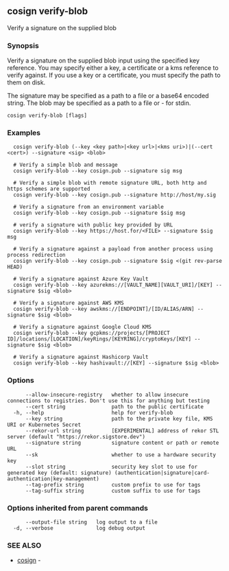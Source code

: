 ## cosign verify-blob

Verify a signature on the supplied blob

### Synopsis

Verify a signature on the supplied blob input using the specified key reference.
You may specify either a key, a certificate or a kms reference to verify against.
	If you use a key or a certificate, you must specify the path to them on disk.

The signature may be specified as a path to a file or a base64 encoded string.
The blob may be specified as a path to a file or - for stdin.

```
cosign verify-blob [flags]
```

### Examples

```
  cosign verify-blob (--key <key path>|<key url>|<kms uri>)|(--cert <cert>) --signature <sig> <blob>

  # Verify a simple blob and message
  cosign verify-blob --key cosign.pub --signature sig msg

  # Verify a simple blob with remote signature URL, both http and https schemes are supported
  cosign verify-blob --key cosign.pub --signature http://host/my.sig

  # Verify a signature from an environment variable
  cosign verify-blob --key cosign.pub --signature $sig msg

  # verify a signature with public key provided by URL
  cosign verify-blob --key https://host.for/<FILE> --signature $sig msg

  # Verify a signature against a payload from another process using process redirection
  cosign verify-blob --key cosign.pub --signature $sig <(git rev-parse HEAD)

  # Verify a signature against Azure Key Vault
  cosign verify-blob --key azurekms://[VAULT_NAME][VAULT_URI]/[KEY] --signature $sig <blob>

  # Verify a signature against AWS KMS
  cosign verify-blob --key awskms://[ENDPOINT]/[ID/ALIAS/ARN] --signature $sig <blob>

  # Verify a signature against Google Cloud KMS
  cosign verify-blob --key gcpkms://projects/[PROJECT ID]/locations/[LOCATION]/keyRings/[KEYRING]/cryptoKeys/[KEY] --signature $sig <blob>

  # Verify a signature against Hashicorp Vault
  cosign verify-blob --key hashivault://[KEY] --signature $sig <blob>
```

### Options

```
      --allow-insecure-registry   whether to allow insecure connections to registries. Don't use this for anything but testing
      --cert string               path to the public certificate
  -h, --help                      help for verify-blob
      --key string                path to the private key file, KMS URI or Kubernetes Secret
      --rekor-url string          [EXPERIMENTAL] address of rekor STL server (default "https://rekor.sigstore.dev")
      --signature string          signature content or path or remote URL
      --sk                        whether to use a hardware security key
      --slot string               security key slot to use for generated key (default: signature) (authentication|signature|card-authentication|key-management)
      --tag-prefix string         custom prefix to use for tags
      --tag-suffix string         custom suffix to use for tags
```

### Options inherited from parent commands

```
      --output-file string   log output to a file
  -d, --verbose              log debug output
```

### SEE ALSO

* [cosign](cosign.md)	 - 

